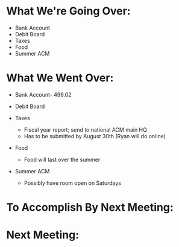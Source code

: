 # What We're Going Over:
- Bank Account
- Debit Board 
- Taxes
- Food
- Summer ACM

# What We Went Over:

- Bank Account- 496.02

- Debit Board

- Taxes
	- Fiscal year report; send to national ACM main HQ
	- Has to be submitted by August 30th (Ryan will do online)

- Food
	- Food will last over the summer

- Summer ACM
	- Possibly have room open on Saturdays 






# To Accomplish By Next Meeting: 


# Next Meeting:

	









